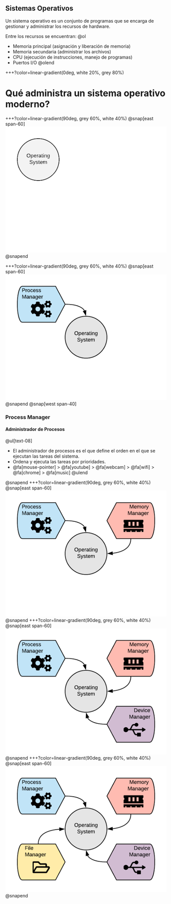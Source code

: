 ## Sistemas Operativos

Un sistema operativo es un conjunto de programas que se encarga de gestionar y administrar los recursos de hardware.

Entre los recursos se encuentran:
@ol
* Memoria principal (asignación y liberación de memoria)
* Memoria secundaria (administrar los archivos)
* CPU (ejecución de instrucciones, manejo de programas)
* Puertos I/O
@olend

+++?color=linear-gradient(0deg, white 20%, grey 80%) 
# Qué administra un sistema operativo moderno?

+++?color=linear-gradient(90deg, grey 60%, white 40%)
@snap[east span-60]
![](assets/img/OS_functions_1.png)
@snapend

+++?color=linear-gradient(90deg, grey 60%, white 40%)
@snap[east span-60]
![](assets/img/OS_functions_2.png)
@snapend
@snap[west span-40]
### Process Manager
#### Administrador de Procesos
@ul[text-08]
* El administrador de procesos es el que define el orden en el que se ejecutan las tareas del sistema.
* Ordena y ejecuta las tareas por prioridades.
* @fa[mouse-pointer] > @fa[youtube] > @fa[webcam] > @fa[wifi] > @fa[chrome] > @fa[music] 
@ulend

@snapend
+++?color=linear-gradient(90deg, grey 60%, white 40%)
@snap[east span-60]
![](assets/img/OS_functions_3.png)
@snapend
+++?color=linear-gradient(90deg, grey 60%, white 40%)
@snap[east span-60]
![](assets/img/OS_functions_4.png)
@snapend
+++?color=linear-gradient(90deg, grey 60%, white 40%)
@snap[east span-60]
![](assets/img/OS_functions_5.png)
@snapend